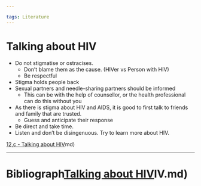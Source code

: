 ```yaml
---

tags: Literature  
---
```


# Talking about HIV

- Do not stigmatise or ostracises.
	- Don’t blame them as the cause. (HIVer vs Person with HIV)
	- Be respectful
- Stigma holds people back
- Sexual partners and needle-sharing partners should be informed
	- This can be with the help of counsellor, or the health professional can do this without you
- As there is stigma about HIV and AIDS, it is good to first talk to friends and family that are trusted.
	- Guess and anticipate their response
- Be direct and take time.
- Listen and don’t be disingenuous. Try to learn more about HIV.

[12,c - Talking about HIV](12,c%20-%20Talking%20about%20HIV.md)md)

---

# Bibliograph[Talking about HIV](pages/I%20found/4%20Citation%20Notes/Talking%20about%20HIV.md)IV.md)